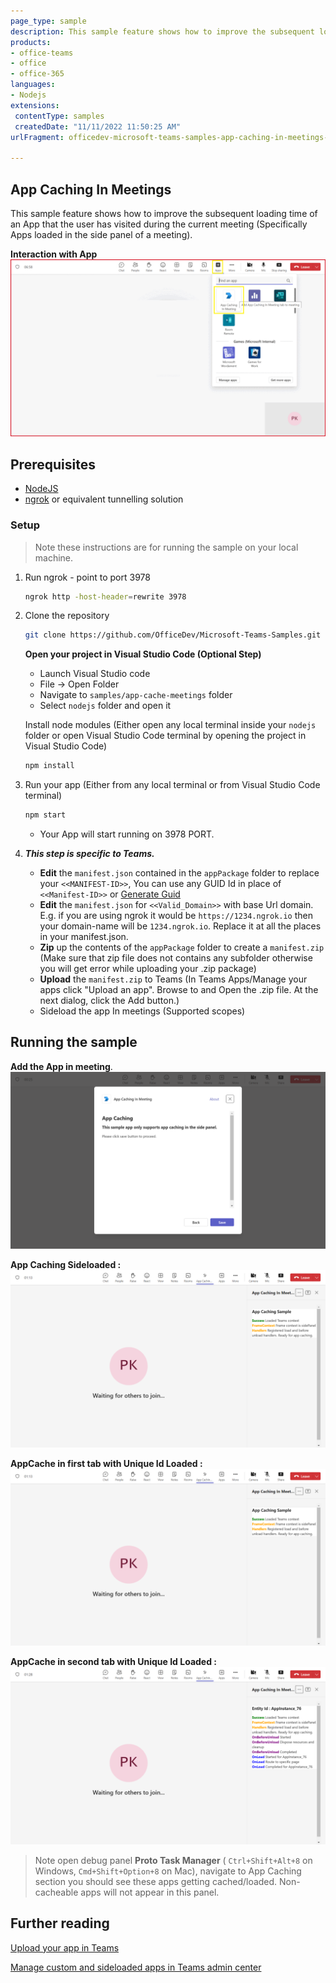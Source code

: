 ```yaml
---
page_type: sample
description: This sample feature shows how to improve the subsequent loading time of an App that the user has visited during the current meeting. The tab is loaded as an sidepanel in meeting.
products:
- office-teams
- office
- office-365
languages:
- Nodejs
extensions:
 contentType: samples
 createdDate: "11/11/2022 11:50:25 AM"
urlFragment: officedev-microsoft-teams-samples-app-caching-in-meetings-nodejs

---
```


## App Caching In Meetings

This sample feature shows how to improve the subsequent loading time of an App that the user has visited during the current meeting (Specifically Apps loaded in the side panel of a meeting).

**Interaction with App**
![App-Cache](Images/AppCacheSample.gif)  
 
## Prerequisites

- [NodeJS](https://nodejs.org/en/)
- [ngrok](https://ngrok.com/) or equivalent tunnelling solution

### Setup 
> Note these instructions are for running the sample on your local machine.

1) Run ngrok - point to port 3978

    ```bash
    ngrok http -host-header=rewrite 3978
    ```

2) Clone the repository

    ```bash
    git clone https://github.com/OfficeDev/Microsoft-Teams-Samples.git
    ```

   **Open your project in Visual Studio Code (Optional Step)**

    - Launch Visual Studio code
    - File -> Open Folder
    - Navigate to `samples/app-cache-meetings` folder
    - Select `nodejs` folder and open it

   Install node modules (Either open any local terminal inside your `nodejs` folder or open Visual Studio Code terminal by opening the project in Visual Studio Code)

    ```bash
    npm install
    ```

3) Run your app (Either from any local terminal or from Visual Studio Code terminal)

    ```bash
    npm start
    ```

    - Your App will start running on 3978 PORT.

4) __*This step is specific to Teams.*__
    - **Edit** the `manifest.json` contained in the  `appPackage` folder to replace your `<<MANIFEST-ID>>`, You can use any GUID Id in place of `<<Manifest-ID>>` or [Generate Guid](https://guidgenerator.com/)
    - **Edit** the `manifest.json` for `<<Valid_Domain>>` with base Url domain. E.g. if you are using ngrok it would be `https://1234.ngrok.io` then your domain-name will be `1234.ngrok.io`. Replace it at all the places in your manifest.json.
    - **Zip** up the contents of the `appPackage` folder to create a `manifest.zip` (Make sure that zip file does not contains any subfolder otherwise you will get error while uploading your .zip package)
    - **Upload** the `manifest.zip` to Teams (In Teams Apps/Manage your apps click "Upload an app". Browse to and Open the .zip file. At the next dialog, click the Add button.)
    - Sideload the app In meetings (Supported scopes)
     

## Running the sample

**Add the App in meeting**.
![Set-Up-Tab](Images/1.Set_Up_Tab.png)

**App Caching Sideloaded  :**
![participant context](Images/2.TabOneInitilized.png)

**AppCache in first tab with Unique Id Loaded :** 
![Team Context](Images/2.TabOneInitilized.png)

**AppCache in second tab with Unique Id Loaded :** 
![Team Context](Images/3.TabTwo.png)

> Note open debug panel **Proto Task Manager** ( `Ctrl+Shift+Alt+8` on Windows, `Cmd+Shift+Option+8` on Mac), navigate to App Caching section you should see these apps getting cached/loaded. Non-cacheable apps will not appear in this panel.


## Further reading
[Upload your app in Teams](https://learn.microsoft.com/en-us/microsoftteams/platform/concepts/deploy-and-publish/apps-upload)

[Manage custom and sideloaded apps in Teams admin center](https://learn.microsoft.com/en-us/microsoftteams/teams-custom-app-policies-and-settings)
